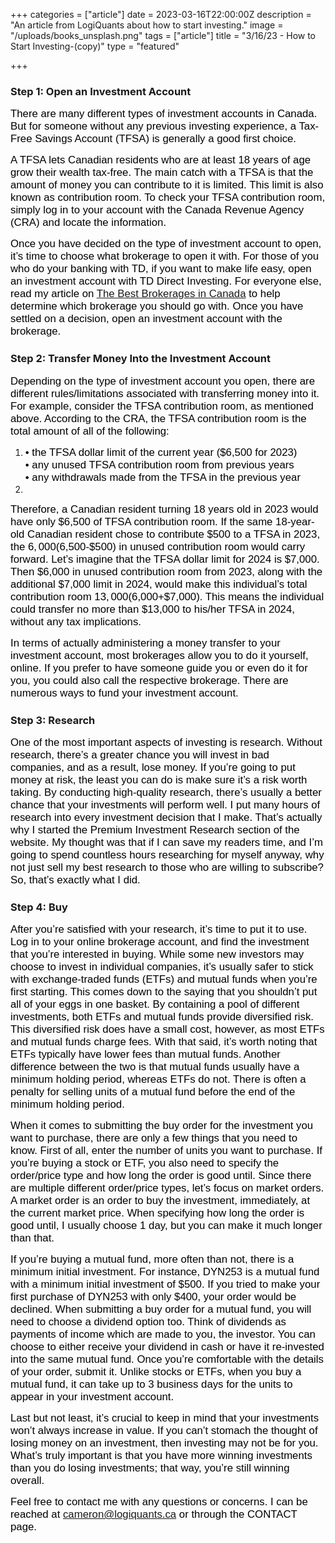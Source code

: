 +++
categories = ["article"]
date = 2023-03-16T22:00:00Z
description = "An article from LogiQuants about how to start investing."
image = "/uploads/books_unsplash.png"
tags = ["article"]
title = "3/16/23 - How to Start Investing-(copy)"
type = "featured"

+++
### **Step 1: Open an Investment Account**

<span style="color:black"><span style="font-family:Arial; font-size:1.2em;">There are many different types of investment accounts in Canada. But for someone without any previous investing experience, a Tax-Free Savings Account (TFSA) is generally a good first choice.</span></span>

<span style="color:black"><span style="font-family:Arial; font-size:1.2em;">A TFSA lets Canadian residents who are at least 18 years of age grow their wealth tax-free. The main catch with a TFSA is that the amount of money you can contribute to it is limited. This limit is also known as contribution room. To check your TFSA contribution room, simply log in to your account with the Canada Revenue Agency (CRA) and locate the information.</span></span>

<span style="color:black"><span style="font-family:Arial; font-size:1.2em;">Once you have decided on the type of investment account to open, it’s time to choose what brokerage to open it with. For those of you who do your banking with TD, if you want to make life easy, open an investment account with TD Direct Investing. For everyone else, read my article on [The Best Brokerages in Canada](https://www.logiquants.ca/blog/7-1-22-the-best-brokerages-in-canada/) to help determine which brokerage you should go with. Once you have settled on a decision, open an investment account with the brokerage.</span></span>

### **Step 2: Transfer Money Into the Investment Account**

<span style="color:black"><span style="font-family:Arial; font-size:1.2em;">Depending on the type of investment account you open, there are different rules/limitations associated with transferring money into it. For example, consider the TFSA contribution room, as mentioned above. According to the CRA, the TFSA contribution room is the total amount of all of the following:</span></span>

1. <span style="color:black"><span style="font-family:Arial; font-size:1.2em;">• the TFSA dollar limit of the current year ($6,500 for 2023)  
   • any unused TFSA contribution room from previous years  
   • any withdrawals made from the TFSA in the previous year
2. </span></span>

<span style="color:black"><span style="font-family:Arial; font-size:1.2em;">Therefore, a Canadian resident turning 18 years old in 2023 would have only $6,500 of TFSA contribution room. If the same 18-year-old Canadian resident chose to contribute $500 to a TFSA in 2023, the $6,000 ($6,500-$500) in unused contribution room would carry forward. Let’s imagine that the TFSA dollar limit for 2024 is $7,000. Then $6,000 in unused contribution room from 2023, along with the additional $7,000 limit in 2024, would make this individual’s total contribution room $13,000 ($6,000+$7,000). This means the individual could transfer no more than $13,000 to his/her TFSA in 2024, without any tax implications.</span></span>

<span style="color:black"><span style="font-family:Arial; font-size:1.2em;">In terms of actually administering a money transfer to your investment account, most brokerages allow you to do it yourself, online. If you prefer to have someone guide you or even do it for you, you could also call the respective brokerage. There are numerous ways to fund your investment account.</span></span>

### **Step 3: Research**

<span style="color:black"><span style="font-family:Arial; font-size:1.2em;">One of the most important aspects of investing is research. Without research, there’s a greater chance you will invest in bad companies, and as a result, lose money. If you’re going to put money at risk, the least you can do is make sure it’s a risk worth taking. By conducting high-quality research, there’s usually a better chance that your investments will perform well. I put many hours of research into every investment decision that I make. That’s actually why I started the Premium Investment Research section of the website. My thought was that if I can save my readers time, and I’m going to spend countless hours researching for myself anyway, why not just sell my best research to those who are willing to subscribe? So, that’s exactly what I did.</span></span>

### **Step 4: Buy**

<span style="color:black"><span style="font-family:Arial; font-size:1.2em;">After you’re satisfied with your research, it’s time to put it to use. Log in to your online brokerage account, and find the investment that you’re interested in buying. While some new investors may choose to invest in individual companies, it’s usually safer to stick with exchange-traded funds (ETFs) and mutual funds when you’re first starting. This comes down to the saying that you shouldn’t put all of your eggs in one basket. By containing a pool of different investments, both ETFs and mutual funds provide diversified risk. This diversified risk does have a small cost, however, as most ETFs and mutual funds charge fees. With that said, it’s worth noting that ETFs typically have lower fees than mutual funds. Another difference between the two is that mutual funds usually have a minimum holding period, whereas ETFs do not. There is often a penalty for selling units of a mutual fund before the end of the minimum holding period.</span></span>

<span style="color:black"><span style="font-family:Arial; font-size:1.2em;">When it comes to submitting the buy order for the investment you want to purchase, there are only a few things that you need to know. First of all, enter the number of units you want to purchase. If you’re buying a stock or ETF, you also need to specify the order/price type and how long the order is good until. Since there are multiple different order/price types, let’s focus on market orders. A market order is an order to buy the investment, immediately, at the current market price. When specifying how long the order is good until, I usually choose 1 day, but you can make it much longer than that.</span></span>

<span style="color:black"><span style="font-family:Arial; font-size:1.2em;">If you’re buying a mutual fund, more often than not, there is a minimum initial investment. For instance, DYN253 is a mutual fund with a minimum initial investment of $500. If you tried to make your first purchase of DYN253 with only $400, your order would be declined. When submitting a buy order for a mutual fund, you will need to choose a dividend option too. Think of dividends as payments of income which are made to you, the investor. You can choose to either receive your dividend in cash or have it re-invested into the same mutual fund. Once you’re comfortable with the details of your order, submit it. Unlike stocks or ETFs, when you buy a mutual fund, it can take up to 3 business days for the units to appear in your investment account.</span></span>

<span style="color:black"><span style="font-family:Arial; font-size:1.2em;">Last but not least, it’s crucial to keep in mind that your investments won’t always increase in value. If you can’t stomach the thought of losing money on an investment, then investing may not be for you. What’s truly important is that you have more winning investments than you do losing investments; that way, you’re still winning overall.</span></span>

<span style="color:black"><span style="font-family:Arial; font-size:1.2em;">Feel free to contact me with any questions or concerns. I can be reached at [cameron@logiquants.ca](mailto:cameron@logiquants.ca) or through the CONTACT page.</span></span>